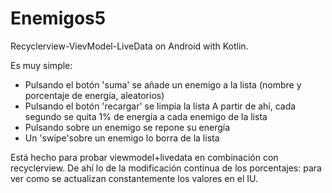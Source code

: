 # Enemigos5
Recyclerview-VievModel-LiveData on Android with Kotlin.

Es muy simple:
- Pulsando el botón 'suma' se añade un enemigo a la lista (nombre y porcentaje de energía, aleatorios)
- Pulsando el botón 'recargar' se limpia la lista
A partir de ahí, cada segundo se quita 1% de energía a cada enemigo de la lista
- Pulsando sobre un enemigo se repone su energía
- Un 'swipe'sobre un  enemigo lo borra de la lista

Está hecho para probar viewmodel+livedata en combinación con recyclerview. De ahí lo de la modificación continua de los porcentajes: para ver como se actualizan constantemente los valores en el IU.
